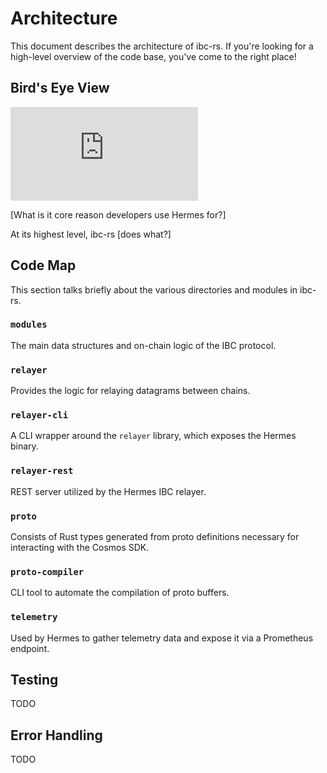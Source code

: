 # Architecture

This document describes the architecture of ibc-rs. If you're looking for a high-level overview of the code base, you've come to the right place!

## Bird's Eye View

![](https://github.com/informalsystems/ibc-rs/blob/adi/arch/repo-context.pdf)

[What is it core reason developers use Hermes for?]

At its highest level, ibc-rs [does what?]

## Code Map 

This section talks briefly about the various directories and modules in ibc-rs. 

### `modules`

The main data structures and on-chain logic of the IBC protocol.

### `relayer`

Provides the logic for relaying datagrams between chains. 

### `relayer-cli`

A CLI wrapper around the `relayer` library, which exposes the Hermes binary.

### `relayer-rest`

REST server utilized by the Hermes IBC relayer.

### `proto`

Consists of Rust types generated from proto definitions necessary for interacting with the Cosmos SDK. 

### `proto-compiler`

CLI tool to automate the compilation of proto buffers. 

### `telemetry`

Used by Hermes to gather telemetry data and expose it via a Prometheus endpoint.

## Testing

TODO

## Error Handling 

TODO 


